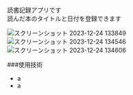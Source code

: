 読書記録アプリです  
読んだ本のタイトルと日付を登録できます

![スクリーンショット 2023-12-24 133849](https://github.com/miyamotoyusuke/reading_record/assets/96282869/f06c502f-7b45-4d9a-86de-4a91bf210e63)
![スクリーンショット 2023-12-24 134546](https://github.com/miyamotoyusuke/reading_record/assets/96282869/cf2ce70a-56be-4033-a33d-4aeae591fa45)
![スクリーンショット 2023-12-24 134606](https://github.com/miyamotoyusuke/reading_record/assets/96282869/64eac37a-72ea-4da3-b0ff-07a391946794)

###使用技術
* a
* a
